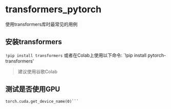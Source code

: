 # transformers_pytorch
使用transformers库时最常见的用例

## 安装transformers
`!pip install transformers`
或者在Colab上使用以下命令:
`!pip install pytorch-transformers'
> 建议使用谷歌Colab

## 测试是否使用GPU
```import torch
torch.cuda.get_device_name(0)```
